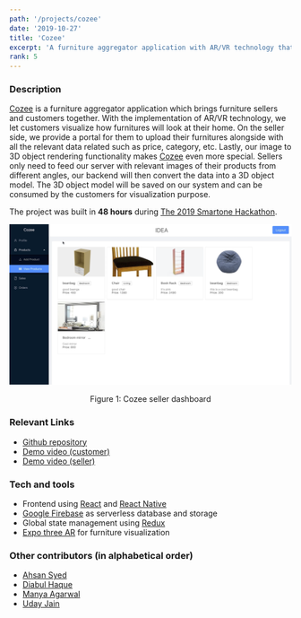 ```yaml
---
path: '/projects/cozee'
date: '2019-10-27'
title: 'Cozee'
excerpt: 'A furniture aggregator application with AR/VR technology that enables buyers to visualize furnitures at home.'
rank: 5
---
```


### Description

[Cozee](https://github.com/welvin21/cozee) is a furniture aggregator application which brings furniture sellers and customers together. With the implementation of AR/VR technology, we let customers visualize how furnitures will look at their home. On the seller side, we provide a portal for them to upload their furnitures alongside with all the relevant data related such as price, category, etc. Lastly, our image to 3D object rendering functionality makes [Cozee](https://github.com/welvin21/cozee) even more special. Sellers only need to feed our server with relevant images of their products from different angles, our backend will then convert the data into a 3D object model. The 3D object model will be saved on our system and can be consumed by the customers for visualization purpose.

The project was built in **48 hours** during [The 2019 Smartone Hackathon](https://www.smartonehackathon.com/).

![Cozee Seller](./cozee-seller.png 'Cozze seller')

<center>Figure 1: Cozee seller dashboard</center>

### Relevant Links

- [Github repository](https://github.com/welvin21/cozee)
- [Demo video (customer)](https://drive.google.com/file/d/1SXb1bRGndBhaOgExlPfDCoZ5e1wuBfEo/view?usp=sharing)
- [Demo video (seller)](https://drive.google.com/file/d/1rTug59-X7od_KOBCKd8D1CQXUzBw7jGu/view?usp=sharing)

### Tech and tools

- Frontend using [React](https://reactjs.org/) and [React Native](https://reactnative.dev/)
- [Google Firebase](https://firebase.google.com/) as serverless database and storage
- Global state management using [Redux](https://redux.js.org/)
- [Expo three AR](https://github.com/expo/expo-three-ar) for furniture visualization

### Other contributors (in alphabetical order)

- [Ahsan Syed](https://github.com/ahsan8244)
- [Diabul Haque](https://github.com/diabhaque)
- [Manya Agarwal](https://github.com/manyaagarwal)
- [Uday Jain](https://github.com/uday1331)
